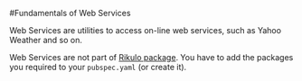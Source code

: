 #Fundamentals of Web Services

Web Services are utilities to access on-line web services, such as Yahoo Weather and so on.

Web Services are not part of [Rikulo package](http://pub.dartlang.org/packages/rikulo). You have to add the packages you required to your `pubspec.yaml` (or create it).

